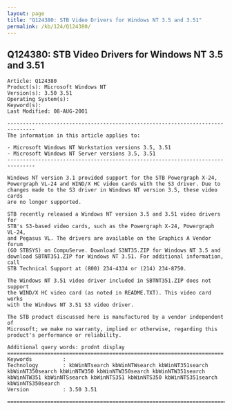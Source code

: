 ```yaml
---
layout: page
title: "Q124380: STB Video Drivers for Windows NT 3.5 and 3.51"
permalink: /kb/124/Q124380/
---
```


## Q124380: STB Video Drivers for Windows NT 3.5 and 3.51

	Article: Q124380
	Product(s): Microsoft Windows NT
	Version(s): 3.50 3.51
	Operating System(s): 
	Keyword(s): 
	Last Modified: 08-AUG-2001
	
	-------------------------------------------------------------------------------
	The information in this article applies to:
	
	- Microsoft Windows NT Workstation versions 3.5, 3.51 
	- Microsoft Windows NT Server versions 3.5, 3.51 
	-------------------------------------------------------------------------------
	
	Windows NT version 3.1 provided support for the STB Powergraph X-24,
	Powergraph VL-24 and WIND/X HC video cards with the S3 driver. Due to
	changes made to the S3 driver in Windows NT version 3.5, these video cards
	are no longer supported.
	
	STB recently released a Windows NT version 3.5 and 3.51 video drivers for
	STB's S3-based video cards, such as the Powergraph X-24, Powergraph VL-24,
	and Pegasus VL. The drivers are available on the Graphics A Vendor forum
	(GO STBSYS) on CompuServe. Download S3NT35.ZIP for Windows NT 3.5 and
	download SBTNT351.ZIP for Windows NT 3.51. For additional information, call
	STB Technical Support at (800) 234-4334 or (214) 234-8750.
	
	The Windows NT 3.51 video driver included in SBTNT351.ZIP does not support
	the WIND/X HC video card (as noted in README.TXT). This video card works
	with the Windows NT 3.51 S3 video driver.
	
	The STB product discussed here is manufactured by a vendor independent of
	Microsoft; we make no warranty, implied or otherwise, regarding this
	product's performance or reliability.
	
	Additional query words: prodnt display
	======================================================================
	Keywords          :  
	Technology        : kbWinNTsearch kbWinNTWsearch kbWinNT351search kbWinNT350search kbWinNTW350 kbWinNTW350search kbWinNTW351search kbWinNTW351 kbWinNTSsearch kbWinNTS351 kbWinNTS350 kbWinNTS351search kbWinNTS350search
	Version           : 3.50 3.51
	
	=============================================================================
	
